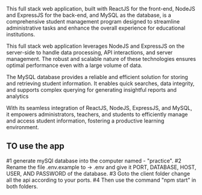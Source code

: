 This full stack web application, built with ReactJS for the front-end, NodeJS and
ExpressJS for the back-end, and MySQL as the database, is a comprehensive student
management program designed to streamline administrative tasks and enhance the
overall experience for educational institutions.

This full stack web application leverages NodeJS and ExpressJS on the server-side
to handle data processing, API interactions, and server management. The robust and
scalable nature of these technologies ensures optimal performance even with a
large volume of data.

The MySQL database provides a reliable and efficient solution for storing and
retrieving student information. It enables quick searches, data integrity, and
supports complex querying for generating insightful reports and analytics

With its seamless integration of ReactJS, NodeJS, ExpressJS, and MySQL, it
empowers administrators, teachers, and students to efficiently manage and access
student information, fostering a productive learning environment.

## TO use the app

#1 generate mySQl database into the computer named - "practice".
#2 Rename the file .env.example to -> .env and give it PORT, DATABASE, HOST, USER, AND PASSWORD of the database.
#3 Goto the client folder change all the api according to your ports.
#4 Then use the command "npm start" in both folders.
